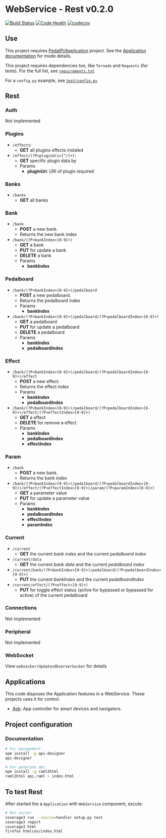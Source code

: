 # WebService - Rest v0.2.0

[![Build Status](https://travis-ci.org/PedalPi/WebService.svg?branch=master)](https://travis-ci.org/PedalPi/WebService) [![Code Health](https://landscape.io/github/PedalPi/WebService/master/landscape.svg?style=flat)](https://landscape.io/github/PedalPi/WebService/master) [![codecov](https://codecov.io/gh/PedalPi/WebService/branch/master/graph/badge.svg)](https://codecov.io/gh/PedalPi/WebService)


## Use

This project requires [PedalPi/Application](http://github.com/PedalPi/Application) project. See the [Application documentation](http://pedalpi-application.readthedocs.io/en/latest/#extending) for mode details.

This project requires dependencies too, like `Tornado` and `Requests` (for tests). For the full list, see [`requirements.txt`](https://github.com/PedalPi/WebService/blob/master/requirements.txt)

For a `config.py` example, see [`test/config.py`](https://github.com/PedalPi/WebService/blob/master/test/config.py)

## Rest

### Auth

Not implemented

### Plugins

* ```/effects```: 
  * **GET** all plugins effects instaled
* ```/effect/(?P<pluginUri>[^/]+)```:
  * **GET** specific plugin data by 
  * Params
    * **pluginUri**: URI of plugin required

### Banks

* ```/banks```
  *  **GET** all banks

### Bank

* ```/bank```
  * **POST** a new bank.
  * Returns the new bank index
* ```/bank/(?P<bankIndex>[0-9]+)```
  * **GET** a bank
  * **PUT** for update a bank
  * **DELETE** a bank
  * Params
    * **bankIndex**

### Pedalboard

* ```/bank/(?P<bankIndex>[0-9]+)/pedalboard```
  * **POST** a new pedalboard.
  * Returns the pedalboard index
  * Params
    * **bankIndex**
* ```/bank/(?P<bankIndex>[0-9]+)/pedalboard/(?P<pedalboardIndex>[0-9]+)```
  * **GET** a pedalboard
  * **PUT** for update a pedalboard
  * **DELETE** a pedalboard
  * Params
    * **bankIndex**
    * **pedalboardIndex**

### Effect

* ```/bank/(?P<bankIndex>[0-9]+)/pedalboard/(?P<pedalboardIndex>[0-9]+)/effect```
  * **POST** a new effect.
  * Returns the effect index
  * Params
    * **bankIndex**
    * **pedalboardIndex**
* ```/bank/(?P<bankIndex>[0-9]+)/pedalboard/(?P<pedalboardIndex>[0-9]+)/effect/(?P<effectIndex>[0-9]+)```
  * **GET** a effect
  * **DELETE** for remove a effect
  * Params
    * **bankIndex**
    * **pedalboardIndex**
    * **effectIndex**

### Param

* ```/bank```
  * **POST** a new bank.
  * Returns the bank index
* ```/bank/(?P<bankIndex>[0-9]+)/pedalboard/(?P<pedalboardIndex>[0-9]+)/effect/(?P<effectIndex>[0-9]+)/param/(?P<paramIndex>[0-9]+)```
  * **GET** a parameter value
  * **PUT** for update a parameter value
  * Params
    * **bankIndex**
    * **pedalboardIndex**
    * **effectIndex**
    * **paramIndex**

### Current

* ```/current```
  * **GET** the current _bank index_ and the current _pedalboard index_
* ```/current/data```
  * **GET** the current _bank data_ and the current _pedalboard index_
* ```/current/bank/(?P<bankIndex>[0-9]+)/pedalboard/(?P<pedalboardIndex>[0-9]+)```
  * **PUT** the current _bankIndex_ and the current _pedalboardIndex_
* ```/current/effect/(?P<effect>[0-9]+)```
  * **PUT** for toggle effect status (active for bypassed or bypassed for active) of the current pedalboard

### Connections

Not implemented

### Peripheral

Not implemented

### WebSocket

View ```websocker/UpdatesObserverSocket``` for details

## Applications 

This code disposes the Application features in a WebService. These projects uses it for control.

* [Apk](https://github.com/Apk): App controller for smart devices and navigators.

## Project configuration

### Documentation

```bash
# For management
npm install -g api-designer
api-designer

# For generate doc
npm install -g raml2html
raml2html api.raml > index.html
```

## To test Rest

After started the a `Application` with `WebService` component, excute: 

```bash
# Run server
coverage3 run --source=handler setup.py test
coverage3 report
coverage3 html
firefox htmlcov/index.html
```
